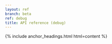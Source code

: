 ```yaml
---
layout: ref
branch: beta
ref: debug
title: API reference (debug)
---
```

{% include anchor_headings.html html=content %}